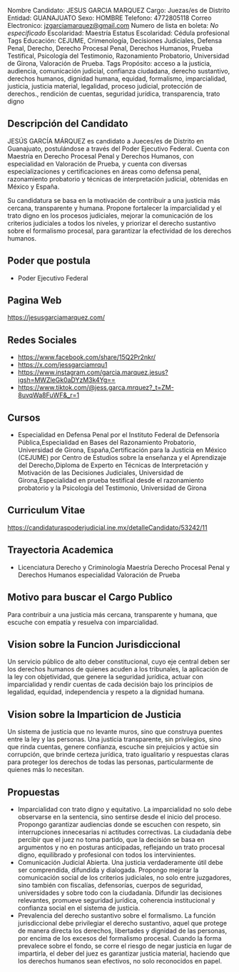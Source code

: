 Nombre Candidato: JESUS GARCIA MARQUEZ
Cargo: Juezas/es de Distrito
Entidad: GUANAJUATO
Sexo: HOMBRE
Telefono: 4772805118
Correo Electronico: jzgarciamarquez@gmail.com
Numero de lista en boleta: *No especificado*
Escolaridad: Maestría
Estatus Escolaridad: Cédula profesional
Tags Educación: CEJUME, Crimenología, Decisiones Judiciales, Defensa Penal, Derecho, Derecho Procesal Penal, Derechos Humanos, Prueba Testifical, Psicología del Testimonio, Razonamiento Probatorio, Universidad de Girona, Valoración de Prueba.
Tags Propósito: acceso a la justicia, audiencia, comunicación judicial, confianza ciudadana, derecho sustantivo, derechos humanos, dignidad humana, equidad, formalismo, imparcialidad, justicia, justicia material, legalidad, proceso judicial, protección de derechos., rendición de cuentas, seguridad jurídica, transparencia, trato digno


## Descripción del Candidato 

JESÚS GARCÍA MÁRQUEZ es candidato a Jueces/es de Distrito en Guanajuato, postulándose a través del Poder Ejecutivo Federal. Cuenta con Maestría en Derecho Procesal Penal y Derechos Humanos, con especialidad en Valoración de Prueba, y cuenta con diversas especializaciones y certificaciones en áreas como defensa penal, razonamiento probatorio y técnicas de interpretación judicial, obtenidas en México y España. 

Su candidatura se basa en la motivación de contribuir a una justicia más cercana, transparente y humana. Propone fortalecer la imparcialidad y el trato digno en los procesos judiciales, mejorar la comunicación de los criterios judiciales a todos los niveles, y priorizar el derecho sustantivo sobre el formalismo procesal, para garantizar la efectividad de los derechos humanos.


## Poder que postula

- Poder Ejecutivo Federal


## Pagina Web

https://jesusgarciamarquez.com/


## Redes Sociales

- https://www.facebook.com/share/15Q2Pr2nkr/
- https://x.com/jessgarciamrqu1
- https://www.instagram.com/garcia.marquez.jesus?igsh=MWZleGk0aDYzM3k4Yg==
- https://www.tiktok.com/@jess.garca.mrquez?_t=ZM-8uvqWa8FuWF&_r=1


## Cursos

- Especialidad en Defensa Penal por el Instituto Federal de Defensoría Pública,Especialidad en Bases del Razonamiento Probatorio, Universidad de Girona, España,Certificación para la Justicia en México (CEJUME) por Centro de Estudios sobre la enseñanza y el Aprendizaje del Derecho,Diploma de Experto en Técnicas de Interpretación y Motivación de las Decisiones Judiciales, Universidad de Girona,Especialidad en prueba testifical desde el razonamiento probatorio y la Psicología del Testimonio, Universidad de Girona


## Curriculum Vitae

https://candidaturaspoderjudicial.ine.mx/detalleCandidato/53242/11


## Trayectoria Academica

- Licenciatura Derecho y Criminología Maestría Derecho Procesal Penal y Derechos Humanos especialidad Valoración de Prueba


## Motivo para buscar el Cargo Publico

Para contribuir a una justicia más cercana, transparente y humana, que escuche con empatía y resuelva con imparcialidad.


## Vision sobre la Funcion Jurisdiccional

Un servicio público de alto deber constitucional, cuyo eje central deben ser los derechos humanos de quienes acuden a los tribunales, la aplicación de la ley con objetividad, que genere la seguridad jurídica, actuar con imparcialidad y rendir cuentas de cada decisión bajo los principios de legalidad, equidad, independencia y respeto a la dignidad humana.


## Vision sobre la Imparticion de Justicia

Un sistema de justicia que no levante muros, sino que construya puentes entre la ley y las personas. Una justicia transparente, sin privilegios, sino que rinda cuentas, genere confianza, escuche sin prejuicios y actúe sin corrupción, que brinde certeza jurídica, trato igualitario y respuestas claras para proteger los derechos de todas las personas, particularmente de quienes más lo necesitan.


## Propuestas

- Imparcialidad con trato digno y equitativo. La imparcialidad no solo debe observarse en la sentencia, sino sentirse desde el inicio del proceso. Propongo garantizar audiencias donde se escuchen con respeto, sin interrupciones innecesarias ni actitudes correctivas. La ciudadanía debe percibir que el juez no toma partido, que la decisión se basa en argumentos y no en posturas anticipadas, reflejando un trato procesal digno, equilibrado y profesional con todos los intervinientes.
- Comunicación Judicial Abierta. Una justicia verdaderamente útil debe ser comprendida, difundida y dialogada. Propongo mejorar la comunicación social de los criterios judiciales, no solo entre juzgadores, sino también con fiscalías, defensorías, cuerpos de seguridad, universidades y sobre todo con la ciudadanía. Difundir las decisiones relevantes, promueve seguridad jurídica, coherencia institucional y confianza social en el sistema de justicia.
- Prevalencia del derecho sustantivo sobre el formalismo. La función jurisdiccional debe privilegiar el derecho sustantivo, aquel que protege de manera directa los derechos, libertades y dignidad de las personas, por encima de los excesos del formalismo procesal. Cuando la forma prevalece sobre el fondo, se corre el riesgo de negar justicia en lugar de impartirla, el deber del juez es garantizar justicia material, haciendo que los derechos humanos sean efectivos, no solo reconocidos en papel.

